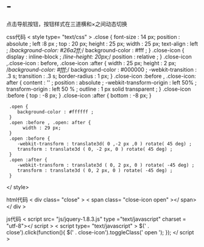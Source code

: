 # -
点击导航按钮，按钮样式在三道横和×之间动态切换

css代码
< style type= "text/css" >
     .close {
        font-size : 14 px;
        position : absolute ;
        left :8 px ;
        top : 20 px;
        height : 25 px;
        width : 25 px;
        text-align : left ;
        /*background-color: #26a2ff;*/
        background-color : #fff ;
     }
     .close-icon {
          display : inline-block ;
        /*line-height: 20px;*/
        position : relative ;
     }
      .close-icon ,.close-icon : before, .close-icon :after {
        width : 25 px;
        height : 2 px;
        /*background-color: #fff;*/
       background-color : #000000 ;
        -webkit-transition : .3 s;
        transition : .3 s;
        border-radius : 1 px;
     }
       .close-icon :before , .close-icon: after {
           content : '' ;
        position : absolute ;
        -webkit-transform-origin : left 50% ;
        transform-origin : left 50 % ;
        outline : 1 px solid transparent ;
     }
     .close-icon :before {
        top : -8 px;
     }
     .close-icon :after {
          bottom : -8 px;
     }

     .open {
        background-color : #ffffff ;
     }
     .open :before , .open: after {
          width : 29 px;
     }
     .open :before {
        -webkit-transform : translate3d( 0 ,-2 px ,0 ) rotate( 45 deg) ;
        transform : translate3d ( 0, -2 px, 0 ) rotate( 45 deg) ;
     }
     .open :after {
        -webkit-transform : translate3d ( 0, 2 px, 0 ) rotate( -45 deg) ;
        transform : translate3d ( 0, 2 px, 0 ) rotate( -45 deg) ;
     }
 </ style>
 
 
html代码
< div class= "close" >
    < span class= "close-icon open" ></ span>
</ div >

js代码
< script src= "js/jquery-1.8.3.js" type ="text/javascript" charset = "utf-8"></ script >
< script type= "text/javascript" >
      $(' . close').click(function(){
           $(' . close-icon').toggleClass(' open ');
      });
</ script >
